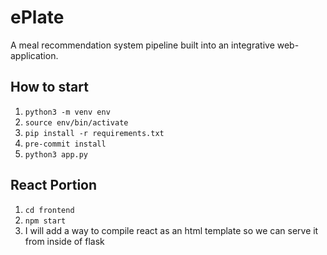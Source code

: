 # ePlate
A meal recommendation system pipeline built into an integrative web-application.

## How to start
1. `python3 -m venv env`
2. `source env/bin/activate`
3. `pip install -r requirements.txt`
4. `pre-commit install`
5. `python3 app.py`

## React Portion
1. `cd frontend`
2. `npm start`
3. I will add a way to compile react as an html template so we can serve it from inside of flask

